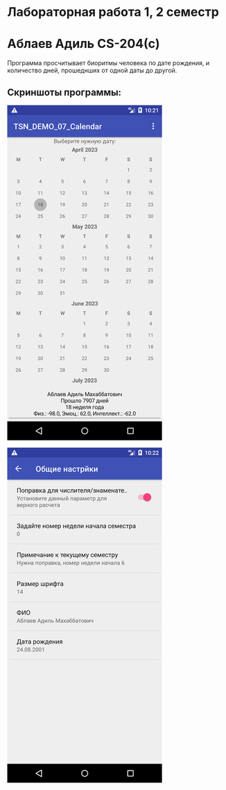 # Лабораторная работа 1, 2 семестр
# Аблаев Адиль CS-204(с) 

Программа просчитывает биоритмы человека по дате рождения, и количество дней, прошеднших от одной даты до другой.

## Скриншоты программы:

![Календарь](calendar.png)

![Настройки](settings.png)
